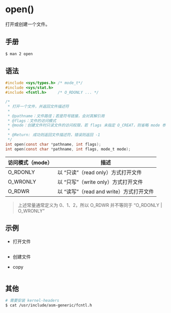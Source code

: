 # open()

打开或创建一个文件。

## 手册

```sh
$ man 2 open
```

## 语法

```c
#include <sys/types.h> /* mode_t*/
#include <sys/stat.h>
#include <fcntl.h>     /* O_RDONLY ... */

/*
 * 打开一个文件，并返回文件描述符
 *
 * @pathname：文件路径；若是符号链接，会对其解引用
 * @flags：文件的访问模式
 * @mode：创建文件时只读文件的访问权限，若 flags 未指定 O_CREAT，则省略 mode 参数
 *
 * @Return: 成功则返回文件描述符，错误则返回 -1
 */
int open(const char *pathname, int flags);
int open(const char *pathname, int flags, mode_t mode);
```

| 访问模式（mode） | 描述                                    |
| ---------------- | --------------------------------------- |
| O_RDONLY         | 以 “只读”（read only）方式打开文件      |
| O_WRONLY         | 以 “只写”（write only）方式打开文件     |
| O_RDWR           | 以 “读写”（read and write）方式打开文件 |

> 上述常量通常定义为 0、1、2，所以 O_RDWR 并不等同于 “O_RDONLY | O_WRONLY”

## 示例

* 打开文件

```c
```

* 创建文件

* copy

```c

```

## 其他

```sh
# 需要安装 kernel-headers
$ cat /usr/include/asm-generic/fcntl.h
```